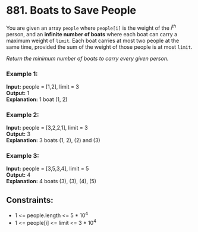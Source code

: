 # 881. Boats to Save People

You are given an array `people` where `people[i]` is the weight of the $i^{th}$ person, and an **infinite number of boats** where each boat can carry a maximum weight of `limit`. Each boat carries at most two people at the same time, provided the sum of the weight of those people is at most `limit`.

*Return the minimum number of boats to carry every given person.*

### Example 1:
**Input:** people = [1,2], limit = 3  
**Output:** 1  
**Explanation:** 1 boat (1, 2)  

### Example 2:
**Input:** people = [3,2,2,1], limit = 3  
**Output:** 3  
**Explanation:** 3 boats (1, 2), (2) and (3)

### Example 3:
**Input:** people = [3,5,3,4], limit = 5  
**Output:** 4  
**Explanation:** 4 boats (3), (3), (4), (5)  

## Constraints:
- 1 <= people.length <= 5 * $10^4$
- 1 <= people[i] <= limit <= 3 * $10^4$